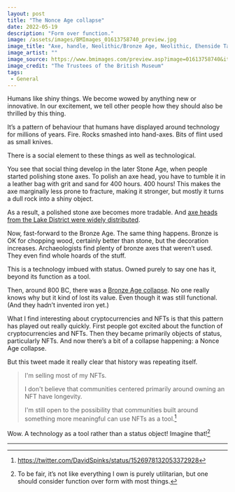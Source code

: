 ```yaml
---
layout: post
title: "The Nonce Age collapse"
date: 2022-05-19
description: "Form over function."
image: /assets/images/BMImages_01613758740_preview.jpg
image_title: "Axe, handle, Neolithic/Bronze Age, Neolithic, Ehenside Tarn, Ehenside Tarn"
image_artist: ""
image_source: https://www.bmimages.com/preview.asp?image=01613758740&itemw=4&itemf=0002&itemstep=1&itemx=8
image_credit: "The Trustees of the British Museum"
tags:
 - General
---
```


Humans like shiny things. We become wowed by anything new or innovative. In our excitement, we tell other people how they should also be thrilled by this thing. 

It’s a pattern of behaviour that humans have displayed around technology for millions of years. Fire. Rocks smashed into hand-axes. Bits of flint used as small knives.

There is a social element to these things as well as technological.

You see that social thing develop in the later Stone Age, when people started polishing stone axes. To polish an axe head, you have to tumble it in a leather bag with grit and sand for 400 hours. 400 hours! This makes the axe marginally less prone to fracture, making it stronger, but mostly it turns a dull rock into a shiny object.

As a result, a polished stone axe becomes more tradable. And [axe heads from the Lake District were widely distributed](https://en.wikipedia.org/wiki/Langdale_axe_industry#Distribution_and_use).

Now, fast-forward to the Bronze Age. The same thing happens. Bronze is OK for chopping wood, certainly better than stone, but the decoration increases. Archaeologists find plenty of bronze axes that weren’t used. They even find whole hoards of the stuff.

This is a technology imbued with status. Owned purely to say one has it, beyond its function as a tool.

Then, around 800 BC, there was a [Bronze Age collapse](https://www.bbc.co.uk/news/science-environment-12989605). No one really knows why but it kind of lost its value. Even though it was still functional. (And they hadn’t invented iron yet.)

What I find interesting about cryptocurrencies and NFTs is that this pattern has played out really quickly. First people got excited about the function of cryptocurrencies and NFTs. Then they became primarily objects of status, particularly NFTs. And now there’s a bit of a collapse happening: a Nonce Age collapse.

But this tweet made it really clear that history was repeating itself.

> I'm selling most of my NFTs. 
>
> I don't believe that communities centered primarily around owning an NFT have longevity.
> 
> I'm still open to the possibility that communities built around something more meaningful can use NFTs as a tool.[^1]

Wow. A technology as a tool rather than a status object! Imagine that![^2]

---
[^1]: https://twitter.com/DavidSpinks/status/1526978132053372928
[^2]: To be fair, it’s not like everything I own is purely utilitarian, but one should consider function over form with most things. 